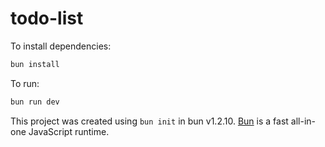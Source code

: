 # todo-list

To install dependencies:

```bash
bun install
```

To run:

```bash
bun run dev
```

This project was created using `bun init` in bun v1.2.10. [Bun](https://bun.sh) is a fast all-in-one JavaScript runtime.
